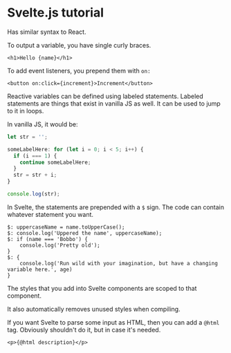 # Svelte.js tutorial

Has similar syntax to React.

To output a variable, you have single curly braces.
```svelte
<h1>Hello {name}</h1>
```

To add event listeners, you prepend them with `on:`
```svelte
<button on:click={increment}>Increment</button>
```

Reactive variables can be defined using labeled statements.
Labeled statements are things that exist in vanilla JS as well. 
It can be used to jump to it in loops.

In vanilla JS, it would be:
```js
let str = '';

someLabelHere: for (let i = 0; i < 5; i++) {
  if (i === 1) {
    continue someLabelHere;
  }
  str = str + i;
}

console.log(str);
```

In Svelte, the statements are prepended with a `$` sign.
The code can contain whatever statement you want.
```svelte
$: uppercaseName = name.toUpperCase();
$: console.log('Uppered the name', uppercaseName);
$: if (name === 'Bobbo') {
    console.log('Pretty old');
}
$: {
    console.log('Run wild with your imagination, but have a changing variable here.', age)
}
```

The styles that you add into Svelte components are scoped to that component.

It also automatically removes unused styles when compiling.

If you want Svelte to parse some input as HTML, then you can add a `@html` tag.
Obviously shouldn't do it, but in case it's needed.
```svelte
<p>{@html description}</p>
```